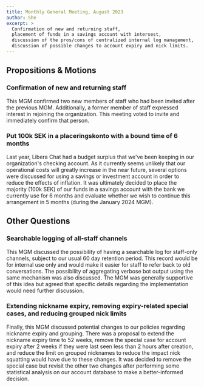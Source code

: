 ```yaml
---
title: Monthly General Meeting, August 2023
author: She
excerpt: >
  Confirmation of new and returning staff,
  placement of funds in a savings account with intersest,
  discussion of the pros/cons of centralized internal log management,
  discussion of possible changes to account expiry and nick limits.
---
```


## Propositions & Motions

### Confirmation of new and returning staff

This MGM confirmed two new members of staff who had been invited after
the previous MGM. Additionally, a former member of staff expressed
interest in rejoining the organization. This meeting voted to invite and
immediately confirm that person.

### Put 100k SEK in a placeringskonto with a bound time of 6 months

Last year, Libera Chat had a budget surplus that we've been keeping in our
organization's checking account. As it currently seems unlikely that our
operational costs will greatly increase in the near future, several
options were discussed for using a savings or investment account in order to
reduce the effects of inflation. It was ultimately decided to place the
majority (100k SEK) of our funds in a savings account with the bank we
currently use for 6 months and evaluate whether we wish to continue this
arrangement in 5 months (during the January 2024 MGM).

## Other Questions

### Searchable logging of all-staff channels

This MGM discussed the possibility of having a searchable log for
staff-only channels, subject to our usual 60 day retention period. This record
would be for internal use only and would make it easier for staff to
refer back to old conversations. The possibility of aggregating verbose
bot output using the same mechanism was also discussed. The MGM was generally
supportive of this idea but agreed that specific details regarding
the implementation would need further discussion.

<!-- markdownlint-disable MD013 -->
### Extending nickname expiry, removing expiry-related special cases, and reducing grouped nick limits
<!-- markdownlint-enable MD013 -->

Finally, this MGM discussed potential changes to our policies regarding
nickname expiry and grouping. There was a proposal to extend the
nickname expiry time to 52 weeks, remove the special case for account
expiry after 2 weeks if they were last seen less than 2 hours after creation,
and reduce the limit on grouped nicknames to reduce the impact nick squatting
would have due to these changes. It was decided to remove the special case but
revisit the other two changes after performing some statistical analysis on
our account database to make a better-informed decision.
